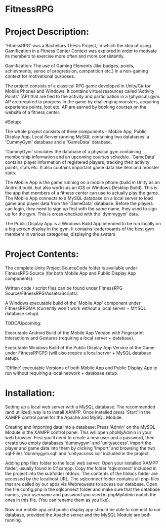 # FitnessRPG

# Project Description:
 
'FitnessRPG' was a Bachelors Thesis Project, in which the idea of using Gamification in a Fitness Center Context was 
explored in order to motivate its members to exercise more often and more consistently.

Gamification: The use of Gaming Elements (like badges, points, achievments, sense of progression, competition etc.) in 
a non-gaming context for motivational purposes.

The project consists of a classical RPG game developed in Unity/C# for Mobile Phones and Windows.
It contains virtual resources called 'Activity Points' (AP) that are tied to the activity and participation in a (physical) gym.
AP are required to progress in the game by challenging monsters, acquiring experience points, loot etc.
AP are earned by booking courses on the website of a fitness center.

#Setup:

The whole project consists of three components - Mobile App, Public Display App, Local Server running MySQL containing 
two databases: a 'DummyGym' database and a 'GameData' database. 

'DummyGym' simulates the database of a physical gym containing membership information and an upcoming courses schedule.
'GameData' contains player information of registered players, tracking their activity points, stats etc. 
It also contains important game data like item and monster stats.  

The Mobile App is the game running on a mobile phone (build in Unity as an Android build, but also works as an iOS or Windows Desktop Build).
This is the app that members of a fitness center can use to actually play the game. The Mobile App connects to a MySQL database on a local server
to load game and player data from the 'GameData' database. Before the players can login, they need to sign up first with the same name, they used 
to sign up for the gym. This is cross-checked with the 'dymmygym' data.

The Public Display App is a Windows Build App intended to be run locally on a big screen display in the gym. It contains leaderboards of the best
gym members in various categories, displaying the avatars    

# Project Contents:

The complete Unity Project SourceCode folder is available under FitnessRPG Source (for both Mobile App and Public Display App components).

Written code / script files can be found under FitnessRPG Source/FitnessRPG/Assets/Scripts/.

A Windows executable build of the 'Mobile App' component under FitnessRPGMA (currently won't work without a local server + MYSQL database setup).

TODO/Upcoming: 

Executable Android Build of the Mobile App Version with Fingerprint Interactions and Gestures (requiring a local server + database).

Executable Windows Build of the Public Display App Version of the Game under FitnessRPGPD (will also require a local server + MySQL database setup).

'Offline' executable Versions of both Mobile App and Public Display App to run without requiring a local network + database setup.

 

# Installation:

Setting up a local web server with a MySQL database:
The recommended (and utilized) way is to install XAMPP. Once installed press 'Start' in the XAMPP control panel for the Apache and MySQL Module. 

Creating and importing data into a database: 
Press 'Admin' on the MySQL Module in the XAMPP control panel. This will open phpMyAdmin in your web browser. First you'll need to create a 
new user and a password, then create two empty databases 'dummygym' and 'unityaccess'. Import the player and game data into them by 
clicking 'Import' and browsing the two sql-Files 'dummygym.sql' and 'unityaccess.sql' included in the project. 

Adding php files folder to the local web server:
Open your installed XAMPP folder, usually found in C:\xampp. Copy the folder 'sqlconnect' included in the project into the subfolder htdocs. 
The contents of the htdocs folder are accessed by the localhost URL. The sqlconnect folder contains all php-files that are called by our apps
via Webrequests to access our database. Open the file config.php in the sqlconnect folder and make sure that the database names,
your username and password you used in phpMyAdmin match the ones in this file. (You can rename them as you like).

Now our mobile app and public display app should be able to connect to our database, provided the Apache server and the MySQL Module are both
running.
